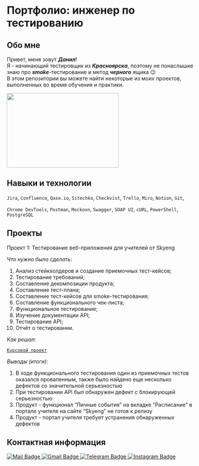 # Портфолио: инженер по тестированию

## Обо мне 

Привет, меня зовут **<em>Данил</em>**! <br>
Я - начинающий тестировщик из **<em>Красноярска</em>**, поэтому не понаслышке знаю про **<em>smoke</em>**-тестирование и метод **<em>черного</em>** ящика :wink:<br>
В этом репозитории вы можете найти некоторые из моих проектов, выполненных во время обучения и практики. <br>

<div>
  <img src="https://media.giphy.com/media/cNfIqjpCY1zqfaLmd8/giphy.gif" width="300" height="200"/>
</div>

## Навыки и технологии

``Jira``, ``Confluence``, ``Qase.io``, ``Sitechko``, ``Checkvist``, ``Trello``, ``Miro``, ``Notion``, ``Git``,

``Chrome DevTools``, ``Postman``, ``Mockoon``, ``Swagger``, ``SOAP UI``, ``cURL``, ``PowerShell``, ``PostgreSQL``

## Проекты

<p>Проект 1: Тестирование веб-приложения для учителей от Skyeng</p>
<p><em>Что нужно было сделать</em>:</p>
<ol>
  <li>Анализ стейкхолдеров и создание приемочных тест-кейсов;</li>
  <li>Тестирование требований;</li>
  <li>Составление декомпозиции продукта;</li>
  <li>Составление тест-плана;</li>
  <li>Составление тест-кейсов для smoke-тестирования;</li>
  <li>Составление функционального чек-листа;</li>
  <li>Функциональное тестирование;</li>
  <li>Изучение документации API;</li>
  <li>Тестирование API;</li>
  <li>Отчёт о тестировании.</li>
</ol>

<p><em>Как решал</em>:</p>
  
<a href="https://www.notion.so/84a558e56ffa40b3b34605ed59c09921">``Курсовой проект``</a>
 
 <p><em>Выводы (итоги)</em>:</p>
<ol>
  <li>В ходе функционального тестирования один из приемочных тестов оказался проваленным, также было найдено еще несколько дефектов со значительной серьезностью</li>
  <li>При тестировании API был обнаружен дефект с блокирующей серьезностью</li>
  <li>Продукт - функционал “Личные события” на вкладке “Расписание” в портале учителя на сайте “Skyeng” не готов к релизу</li>
  <li>Продукт - портал учителя требует устранения обнаруженных дефектов</li>
</ol>

## Контактная информация

<div id="badges">
  <a href="danil_stafeychuk_97@mail.ru">
  <img src="https://img.shields.io/badge/mail-blue?logo=mail&logoColor=white" alt="Mail Badge"/>
  </a>
  <a href="danilstafeychuk97@gmail.ru">
  <img src="https://img.shields.io/badge/mail-white?logo=gmail&logoColor=red" alt="Gmail Badge"/>
  </a>
  <a href="https://t.me/imdanilandu">
  <img src="https://img.shields.io/badge/Telegram-white?logo=telegram&logoColor=light%20blue" alt="Telegram Badge"/>
  </a>
  <a href="https://instagram.com/imdanilandu?igshid=MmIzYWVlNDQ5Yg==">
  <img src="https://img.shields.io/badge/Instagram-pink?logo=instagram&logoColor=white" alt="Instagram Badge"/>
  </a> 
</div><br>

<img src="https://komarev.com/ghpvc/?username=yimdanilandu&style=flat-square&color=blue" alt=""/>
